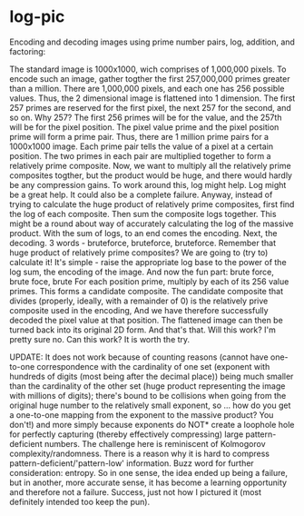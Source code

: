 # log-pic
Encoding and decoding images using prime number pairs, log, addition, and factoring:

The standard image is 1000x1000, wich comprises of 1,000,000 pixels.
To encode such an image, gather togther the first 257,000,000 primes greater than a million.
There are 1,000,000 pixels, and each one has 256 possible values. Thus, the 2 dimensional image is flattened into 1 dimension.
The first 257 primes are reserved for the first pixel, the next 257 for the second, and so on.
Why 257? The first 256 primes will be for the value, and the 257th will be for the pixel position.
The pixel value prime and the pixel position prime will form a prime pair. Thus, there are 1 million prime pairs for a 1000x1000 image.
Each prime pair tells the value of a pixel at a certain position. The two primes in each pair are multiplied together to form a relatively prime composite.
Now, we want to multiply all the relatively prime composites togther, but the product would be huge, and there would hardly be any compression gains.
To work around this, log might help. Log might be a great help. It could also be a complete failure. 
Anyway, instead of trying to calculate the huge product of relatively prime composites, first find the log of each composite.
Then sum the composite logs together. This might be a round about way of accurately calculating the log of the massive product.
With the sum of logs, to an end comes the encoding.
Next, the decoding. 3 words - bruteforce, bruteforce, bruteforce. 
Remember that huge product of relatively prime composites? We are going to (try to) calculate it!
It's simple - raise the appropriate log base to the power of the log sum, the encoding of the image.
And now the fun part: brute force, brute foce, brute
For each position prime, multiply by each of its 256 value primes. This forms a candidate composite.
The candidate composite that divides (properly, ideally, with a remainder of 0) is the relatively prive composite used in the encoding,
And we have therefore successfully decoded the pixel value at that position. The flattened image can then be turned back into its original 2D form.
And that's that. 
Will this work? I'm pretty sure no. Can this work? It is worth the try.

UPDATE: It does not work because of counting reasons (cannot have one-to-one correspondence with the cardinality of one set (exponent with hundreds of digits (most being after the decimal place)) being much smaller than the cardinality of the other set (huge product representing the image with millions of digits); there's bound to be collisions when going from the original huge number to the relatively small exponent, so ... how do you get a one-to-one mapping from the exponent to the massive product? You don't!) and more simply because exponents do NOT* create a loophole hole for perfectly capturing (thereby effectively compressing) large pattern-deficient numbers. The challenge here is reminiscent of Kolmogorov complexity/randomness. There is a reason why it is hard to compress pattern-deficient/'pattern-low' information. Buzz word for further consideration: entropy.
So in one sense, the idea ended up being a failure, but in another, more accurate sense, it has become a learning opportunity and therefore not a failure. Success, just not how I pictured it (most definitely intended too keep the pun).
